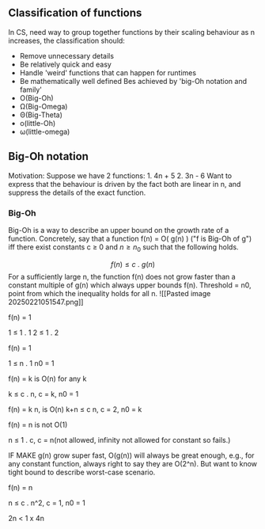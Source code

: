 ## Classification of functions
In CS, need way to group together functions by their scaling behaviour as n increases, the classification should:
- Remove unnecessary details
- Be relatively quick and easy
- Handle 'weird' functions that can happen for runtimes
- Be mathematically well defined
Bes achieved by 'big-Oh notation and family'
- O(Big-Oh)
- Ω(Big-Omega)
- Θ(Big-Theta)
- ο(little-Oh)
- ω(little-omega)
## Big-Oh notation
Motivation: 
	Suppose we have 2 functions:
	1. 4n + 5
	2. 3n - 6
	 Want to express that the behaviour is driven by the fact both are linear in n, and suppress the details of the exact function. 
### Big-Oh
Big-Oh is a way to describe an upper bound on the growth rate of a function. Concretely, say that a function f(n) = O( g(n) ) ("f is Big-Oh of g") iff there exist constants c ≥ 0 and $n \ge n_0$ such that the following holds.

$$f(n) \le c \ . \ g(n)$$
For a sufficiently large n, the function f(n) does not grow faster than a constant multiple of g(n) which always upper bounds f(n).
Threshold = n0, point from which the inequality holds for all n. 
![[Pasted image 20250221051547.png]]

f(n) = 1

1 ≤ 1 . 1 
2 ≤ 1 . 2

f(n) = 1

1 ≤ n . 1 n0 = 1

f(n) = k is O(n) for any k

k ≤ c . n, c = k, n0 = 1

f(n) = k n, is O(n)
k+n ≤ c n, c = 2, n0 = k

f(n) = n is not O(1)

n ≤ 1 . c, c = n(not allowed, infinity not allowed for constant so fails.)


IF MAKE g(n) grow super fast, O(g(n)) will always be great enough, e.g., for any constant function, always right to say they are O(2^n). But want to know tight bound to describe worst-case scenario. 

f(n) = n 

n $\le$ c . n^2,  c = 1, n0 = 1

2n < 1 x 4n

